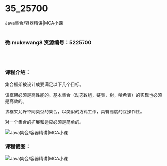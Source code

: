 # 35_25700
Java集合/容器精讲|MCA小课
<br/></br>
<h3>微:mukewang8 资源编号：5225700</h3>
<br/></br>
<h3>课程介绍：</h3>
<p>集合框架被设计成要满足以下几个目标。</p>
<p>该框架必须是高性能的。基本集合（动态数组，链表，树，哈希表）的实现也必须是高效的。</p>
<p>该框架允许不同类型的集合，以类似的方式工作，具有高度的互操作性。</p>
<p>对一个集合的扩展和适应必须是简单的。</p>
<p><img src="https://www.ko996.com/wp-content/uploads/img/2022/08/1-28-300x172.png" alt="Java集合/容器精讲|MCA小课"></p>
<div class="info-desc">
<h3>课程截图：</h3>
<p><img src="https://www.ko996.com/wp-content/uploads/img/2022/08/2-26.png" alt="Java集合/容器精讲|MCA小课"></p>


			
</div>

